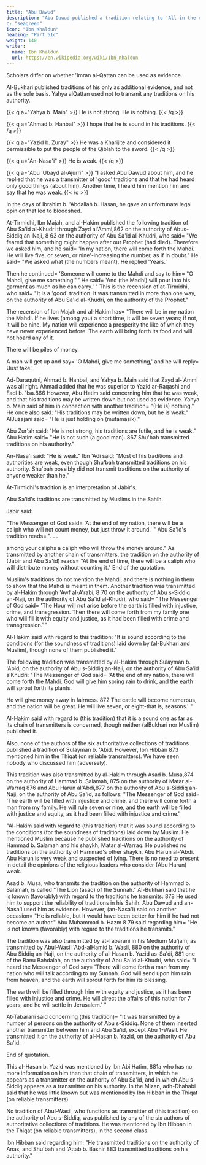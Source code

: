 ```yaml
---
title: "Abu Dawud"
description: "Abu Dawud published a tradition relating to 'All in the chapter (on the Mahdi), as transmitted by Fitr b. Khalifah"
c: "seagreen"
icon: "Ibn Khaldun"
heading: "Part 51c"
weight: 140
writer:
  name: Ibn Khaldun
  url: https://en.wikipedia.org/wiki/Ibn_Khaldun
---
```

 


Scholars differ on whether 'Imran al-Qattan can be used as evidence. 

Al-Bukhari published traditions of his only as additional evidence, and not as the sole basis. Yahya alQattan used not to transmit any traditions on his authority. 

{{< q a="Yahya b. Main" >}}
He is not strong. He is nothing.
{{< /q >}}


{{< q a="Ahmad b. Hanbal" >}}
I hope that he is sound in his traditions.
{{< /q >}}

{{< q a="Yazid b. Zuray" >}}
He was a Kharijite and considered it permissible to put the people of the Qiblah to the sword.
{{< /q >}}

{{< q a="An-Nasa'i" >}}
He is weak.
{{< /q >}}

{{< q a="Abu 'Ubayd al-Ajurri" >}}
"I asked Abu Dawud about him, and he replied that he was a transmitter of 'good' traditions and that he had heard only good things (about him).  Another time, I heard him mention him and say that he was weak.
{{< /q >}}


In the days of Ibrahim b. 'Abdallah b. Hasan, he gave an unfortunate legal opinion that led to bloodshed.

At-Tirmidhi, Ibn Majah, and al-Hakim published the following tradition of Abu Sa'id al-Khudri through Zayd al'Ammi,862 on the authority of Abus-Siddiq an-Naji, 8 63 on the authority of Abu Sa'id al-Khudri, who said= "We feared that something might happen after our Prophet (had died). Therefore we asked him, and
he said= 'In my nation, there will come forth the Mahdi. He will live five, or seven, or nine'-increasing the number, as if in doubt." He said= "We asked what (the
numbers meant). He replied 'Years.' 

Then he continued= 'Someone will come to the Mahdi and say to him= "O Mahdi, give me something." ' He said= 'And (the Madhi)
will pour into his garment as much as he can carry.' "
This is the recension of at-Tirmidhi, who said= "It is a 'good' tradition. It was
transmitted in more than one way, on the authority of Abu Sa'id al-Khudri, on the
authority of the Prophet."

The recension of Ibn Majah and al-Hakim has= "There will be in my nation the Mahdi. If he lives (among you) a short time, it will be seven years; if not, it will be nine. My nation will experience a prosperity the like of which they have never experienced before. The earth will bring forth its food and will not hoard any of it.

There will be piles of money. 

A man will get up and say= 'O Mahdi, give me something,' and he will reply= 'Just take.'

Ad-Daraqutni, Ahmad b. Hanbal, and Yahya b. Main said that Zayd al-'Ammi was all right. Ahmad added that he was superior to Yazid ar-Raqashi <!-- 865 --> and Fadl b. 'Isa.866 However, Abu Hatim said concerning him that he was weak, and that his traditions may be written down but not used as evidence. Yahya b. Main said of him in connection with another tradition= "(He is) nothing." He once also said: "His traditions may be written down, but he is weak." AlJuzajani said= "He is just holding on (mutamasik)." 

Abu Zur'ah said: "He is not strong, his traditions are futile, and he is weak." Abu Hatim said= "He is not such (a good man). 867 Shu'bah
transmitted traditions on his authority." 

An-Nasa'i said: "He is weak." Ibn 'Adi said: "Most of his traditions and authorities are weak, even though Shu'bah transmitted traditions on his authority. Shu'bah possibly did not transmit traditions on the authority of anyone weaker than he."

At-Tirmidhi's tradition is an interpretation of Jabir's. 

Abu Sa'id's traditions are transmitted by Muslims in the Sahih. <!-- 969 --> 

Jabir said:

"The Messenger of God said= 'At the end of my nation, there will be a caliph who will not count money, but just throw it around.' " Abu Sa'id's tradition reads= ". . .

among your caliphs a caliph who will throw the money around." As transmitted by
another chain of transmitters, the tradition on the authority of (Jabir and Abu Sa'id)
reads= "At the end of time, there will be a caliph who will distribute money without
counting it." End of the quotation.

Muslim's traditions do not mention the Mahdi, and there is nothing in them to show that the Mahdi is meant in them.
Another tradition was transmitted by al-Hakim through 'Awf al-A'rabi, 8 70 on the authority of Abu s-Siddiq an-Naji, on the authority of Abu Sa'id al-Khudri, who said= "The Messenger of God said= 'The Hour will not arise before the earth is filled
with injustice, crime, and transgression. Then there will come forth from my family one who will fill it with equity and justice, as it had been filled with crime and transgression.' "

Al-Hakim said with regard to this tradition: "It is sound according to the conditions (for the soundness of traditions) laid down by (al-Bukhari and Muslim), though none of them published it."

The following tradition was transmitted by al-Hakim through Sulayman b. 'Abid,<!-- 871 --> on the authority of Abu s-Siddiq an-Naji, on the authority of Abu Sa'id alKhudri: "The Messenger of God said= 'At the end of my nation, there
will come forth the Mahdi. God will give him spring rain to drink, and the earth will
sprout forth its plants. 

He will give money away in fairness. 872 The cattle will become numerous, and the nation will be great. He will live seven, or eight-that is, seasons.' " 

Al-Hakim said with regard to (this tradition) that it is a sound one as far as its chain of transmitters is concerned, though neither (alBukhari nor Muslim) published it. 

Also, none of the authors of the six authoritative collections of traditions published a tradition of Sulayman b. 'Abid. However, Ibn Hibban 873 mentioned him in the Thiqat (on reliable transmitters). We have seen nobody who
discussed him (adversely).

This tradition was also transmitted by al-Hakim through Asad b. Musa,874 on the authority of Hammad b. Salamah, 875 on the authority of Matar al-Warraq 876 and Abu Harun al'Abdi,877 on the authority of Abu s-Siddiq an-Naji, on the
authority of Abu Sa'id, as follows: "The Messenger of God said= 'The earth will be
filled with injustice and crime, and there will come forth a man from my family. He
will rule seven or nine, and the earth will be filled with justice and equity, as it had
been filled with injustice and crime.' 

"Al-Hakim said with regard to (this tradition) that it was sound according to the conditions (for the soundness of traditions) laid down by Muslim. He mentioned
Muslim because he published traditions on the authority of Hammad b. Salamah and
his shaykh, Matar al-Warraq. He published no traditions on the authority of
Hammad's other shaykh, Abu Harun al-'Abdi. Abu Harun is very weak and
suspected of lying. There is no need to present in detail the opinions of the religious
leaders who consider (Abu Harun) weak.

Asad b. Musa, who transmits the tradition on the authority of Hammad b. Salamah, is called "The Lion (asad) of the Sunnah." Al-Bukhari said that he is known (favorably) with regard to the traditions he transmits. 878 He used him to
support the reliability of traditions in his Sahih. Abu Dawud and an-Nasa'i used him
as evidence. However, (an-Nasa'i) said on another occasion= "He is reliable, but it
would have been better for him if he had not become an author." Abu Muhammad b.
Hazm 8 79 said regarding him= "He is not known (favorably) with regard to the
traditions he transmits."

The tradition was also transmitted by at-Tabarani in his Medium Mu'jam, as transmitted by Abul-Wasil 'Abd-alHamid b. Wasil, 880 on the authority of Abu Siddiq an-Naji, on the authority of al-Hasan b. Yazid as-Sa'di, 881 one of the Banu
Bahdalah, on the authority of Abu Sa'id al-Khudri, who said= "I heard the Messenger
of God say= 'There will come forth a man from my nation who will talk according to
my Sunnah. God will send upon him rain from heaven, and the earth will sprout
forth for him its blessing. 

The earth will be filled through him with equity and justice, as it has been filled with injustice and crime. He will direct the affairs of this nation for 7 years, and he will settle in Jerusalem.' "

At-Tabarani said concerning (this tradition)= "It was transmitted by a number of persons on the authority of Abu s-Siddiq. None of them inserted another transmitter between him and Abu Sa'id, except Abu 1-Wasil. He transmitted it on
the authority of al-Hasan b. Yazid, on the authority of Abu Sa'id. - 

End of quotation.

This al-Hasan b. Yazid was mentioned by Ibn Abi Hatim, 881a who has no more information on him than that chain of transmitters, in which he appears as a transmitter on the authority of Abu Sa'id, and in which Abu s-Siddiq appears as a
transmitter on his authority. In the Mizan, adh-Dhahabi said that he was little known
but was mentioned by Ibn Hibban in the Thiqat (on reliable transmitters) <!-- 882 --> 

No tradition of Abul-Wasil, who functions as transmitter of (this tradition) on the authority of Abu s-Siddiq, was published by any of the six authors of authoritative collections of traditions. He was mentioned by Ibn Hibban in the Thiqat (on reliable transmitters), in the second class. 

Ibn Hibban said regarding him: "He transmitted traditions on the authority of Anas, and Shu'bah and 'Attab b. Bashir 883 transmitted traditions on his authority."

